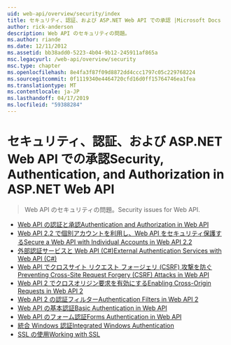 ```yaml
---
uid: web-api/overview/security/index
title: セキュリティ、認証、および ASP.NET Web API での承認 |Microsoft Docs
author: rick-anderson
description: Web API のセキュリティの問題。
ms.author: riande
ms.date: 12/11/2012
ms.assetid: bb38add0-5223-4b04-9b12-245911af865a
msc.legacyurl: /web-api/overview/security
msc.type: chapter
ms.openlocfilehash: 8e4fa3f87f09d8872dd4ccc1797c05c229768224
ms.sourcegitcommit: 0f1119340e4464720cfd16d0ff15764746ea1fea
ms.translationtype: MT
ms.contentlocale: ja-JP
ms.lasthandoff: 04/17/2019
ms.locfileid: "59388284"
---
```

# <a name="security-authentication-and-authorization-in-aspnet-web-api"></a><span data-ttu-id="6a36b-103">セキュリティ、認証、および ASP.NET Web API での承認</span><span class="sxs-lookup"><span data-stu-id="6a36b-103">Security, Authentication, and Authorization in ASP.NET Web API</span></span>

> <span data-ttu-id="6a36b-104">Web API のセキュリティの問題。</span><span class="sxs-lookup"><span data-stu-id="6a36b-104">Security issues for Web API.</span></span>


- [<span data-ttu-id="6a36b-105">Web API の認証と承認</span><span class="sxs-lookup"><span data-stu-id="6a36b-105">Authentication and Authorization in Web API</span></span>](authentication-and-authorization-in-aspnet-web-api.md)
- [<span data-ttu-id="6a36b-106">Web API 2.2 で個別アカウントを利用し、Web API をセキュリティ保護する</span><span class="sxs-lookup"><span data-stu-id="6a36b-106">Secure a Web API with Individual Accounts in Web API 2.2</span></span>](individual-accounts-in-web-api.md)
- [<span data-ttu-id="6a36b-107">外部認証サービスと Web API (C#)</span><span class="sxs-lookup"><span data-stu-id="6a36b-107">External Authentication Services with Web API (C#)</span></span>](external-authentication-services.md)
- [<span data-ttu-id="6a36b-108">Web API でクロスサイト リクエスト フォージェリ (CSRF) 攻撃を防ぐ</span><span class="sxs-lookup"><span data-stu-id="6a36b-108">Preventing Cross-Site Request Forgery (CSRF) Attacks in Web API</span></span>](preventing-cross-site-request-forgery-csrf-attacks.md)
- [<span data-ttu-id="6a36b-109">Web API 2 でクロスオリジン要求を有効にする</span><span class="sxs-lookup"><span data-stu-id="6a36b-109">Enabling Cross-Origin Requests in Web API 2</span></span>](enabling-cross-origin-requests-in-web-api.md)
- [<span data-ttu-id="6a36b-110">Web API 2 の認証フィルター</span><span class="sxs-lookup"><span data-stu-id="6a36b-110">Authentication Filters in Web API 2</span></span>](authentication-filters.md)
- [<span data-ttu-id="6a36b-111">Web API の基本認証</span><span class="sxs-lookup"><span data-stu-id="6a36b-111">Basic Authentication in Web API</span></span>](basic-authentication.md)
- [<span data-ttu-id="6a36b-112">Web API のフォーム認証</span><span class="sxs-lookup"><span data-stu-id="6a36b-112">Forms Authentication in Web API</span></span>](forms-authentication.md)
- [<span data-ttu-id="6a36b-113">統合 Windows 認証</span><span class="sxs-lookup"><span data-stu-id="6a36b-113">Integrated Windows Authentication</span></span>](integrated-windows-authentication.md)
- [<span data-ttu-id="6a36b-114">SSL の使用</span><span class="sxs-lookup"><span data-stu-id="6a36b-114">Working with SSL</span></span>](working-with-ssl-in-web-api.md)
